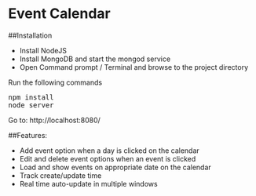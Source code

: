 # Event Calendar

##Installation
* Install NodeJS
* Install MongoDB and start the mongod service
* Open Command prompt / Terminal and browse to the project directory

Run the following commands
<pre>
npm install 
node server
</pre>
Go to: http://localhost:8080/

##Features:

* Add event option when a day is clicked on the calendar
* Edit and delete event options when an event is clicked
* Load and show events on appropriate date on the calendar
* Track create/update time
* Real time auto-update in multiple windows
